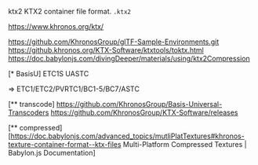 
ktx2
KTX2 container file format.
`.ktx2`

https://www.khronos.org/ktx/


https://github.com/KhronosGroup/glTF-Sample-Environments.git
https://github.khronos.org/KTX-Software/ktxtools/toktx.html
https://doc.babylonjs.com/divingDeeper/materials/using/ktx2Compression

[* BasisU]
	ETC1S
	UASTC

=> ETC1/ETC2/PVRTC1/BC1-5/BC7/ASTC

[** transcode]
https://github.com/KhronosGroup/Basis-Universal-Transcoders
https://github.com/KhronosGroup/KTX-Software/releases

[** compressed]
[https://doc.babylonjs.com/advanced_topics/mutliPlatTextures#khronos-texture-container-format--ktx-files Multi-Platform Compressed Textures | Babylon.js Documentation]
